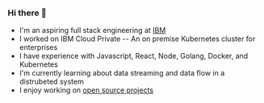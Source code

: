 ### Hi there 👋
- I'm an aspiring full stack engineering at [IBM](https://www.ibm.com/us-en/)
- I worked on IBM Cloud Private -- An on premise Kubernetes cluster for enterprises
- I have experience with Javascript, React, Node, Golang, Docker, and Kubernetes
- I'm currently learning about data streaming and data flow in a distrubeted system
- I enjoy working on [open source projects](https://github.com/org-not-included)
